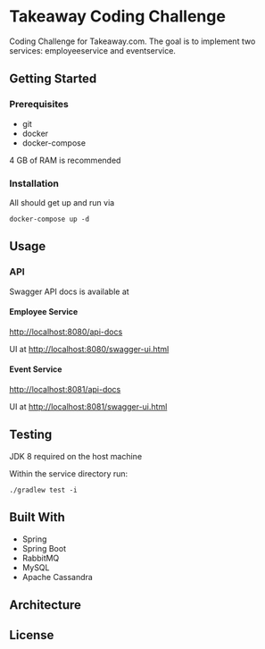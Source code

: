 # Takeaway Coding Challenge

Coding Challenge for Takeaway.com. The goal is to implement two services: employee­service and event­service.

## Getting Started

### Prerequisites

* git
* docker
* docker-compose

4 GB of RAM is recommended

### Installation

All should get up and run via

```
docker-compose up -d
```

## Usage

### API

Swagger API docs is available at

#### Employee Service 

<http://localhost:8080/api-docs>

UI at <http://localhost:8080/swagger-ui.html>

#### Event Service 

<http://localhost:8081/api-docs>

UI at <http://localhost:8081/swagger-ui.html>

## Testing

JDK 8 required on the host machine

Within the service directory run:

```
./gradlew test -i 
```

## Built With

* Spring
* Spring Boot
* RabbitMQ
* MySQL
* Apache Cassandra

## Architecture

## License